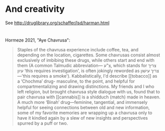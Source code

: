 # And creativity 
See http://druglibrary.org/schaffer/lsd/harman.html

#
Hormeze 2021, "Aye Chavrusa":
> Staples of the chavrusa experience include coffee, tea, and depending on the location, cigarettes. Some chavrusas consist almost exclusively of imbibing these drugs, while others start and end with them (A common Talmudic abbreviation— צ"ע, which stands for צריך עיון ‘this requires investigation', is often jokingly reworded as צריך עישׁון —'this requires a smoke'). Kabbalistically, I'd describe [[tobacco]] as a ‘Chochma’ drug- masculine, to the point, and helpful for compartmentalizing and drawing distinctions. My friends and I who left religion, but brought chavrusa style dialogue with us, found that to pair chavrusa with [[cannabis]] is a shidduch (match) made in heaven. A much more ‘Binah’ drug—feminine, tangential, and immensely helpful for seeing connections between old and new information, some of my favorite memories are wrapping up a chavrusa only to have it kindled again by a slew of new insights and perspectives spurred by a puff or two.